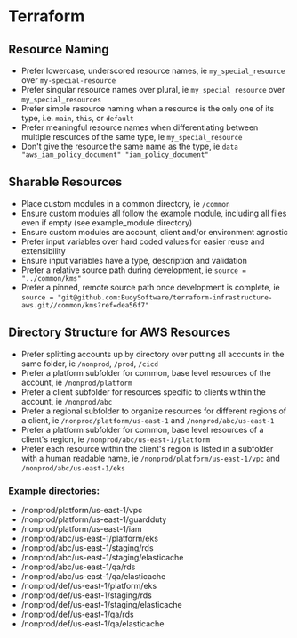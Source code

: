 
# Terraform

## Resource Naming

- Prefer lowercase, underscored resource names, ie `my_special_resource` over `my-special-resource`
- Prefer singular resource names over plural, ie `my_special_resource` over `my_special_resources`
- Prefer simple resource naming when a resource is the only one of its type, i.e.  `main`, `this`,  or `default`
- Prefer meaningful resource names when differentiating between multiple resources of the same type, ie `my_special_resource` 
- Don't give the resource the same name as the type, ie `data "aws_iam_policy_document" "iam_policy_document"`

## Sharable Resources

- Place custom modules in a common directory, ie `/common`
- Ensure custom modules all follow the example module, including all files even if empty (see example_module directory)
- Ensure custom modules are account, client and/or environment agnostic
- Prefer input variables over hard coded values for easier reuse and extensibility
- Ensure input variables have a type, description and validation
- Prefer a relative source path during development, ie `source = "../common/kms"`
- Prefer a pinned, remote source path once development is complete, ie `source = "git@github.com:BuoySoftware/terraform-infrastructure-aws.git//common/kms?ref=dea56f7"`

## Directory Structure for AWS Resources

- Prefer splitting accounts up by directory over putting all accounts in the same folder, ie `/nonprod`, `/prod`, `/cicd`
- Prefer a platform subfolder for common, base level resources of the account, ie `/nonprod/platform`
- Prefer a client subfolder for resources specific to clients within the account, ie `/nonprod/abc` 
- Prefer a regional subfolder to organize resources for different regions of a client, ie `/nonprod/platform/us-east-1` and `/nonprod/abc/us-east-1`
- Prefer a platform subfolder for common, base level resources of a client's region, ie `/nonprod/abc/us-east-1/platform`
- Prefer each resource within the client's region is listed in a subfolder with a human readable name, ie `/nonprod/platform/us-east-1/vpc` and  `/nonprod/abc/us-east-1/eks`

### Example directories:

* /nonprod/platform/us-east-1/vpc
* /nonprod/platform/us-east-1/guardduty
* /nonprod/platform/us-east-1/iam
* /nonprod/abc/us-east-1/platform/eks
* /nonprod/abc/us-east-1/staging/rds
* /nonprod/abc/us-east-1/staging/elasticache
* /nonprod/abc/us-east-1/qa/rds
* /nonprod/abc/us-east-1/qa/elasticache
* /nonprod/def/us-east-1/platform/eks
* /nonprod/def/us-east-1/staging/rds
* /nonprod/def/us-east-1/staging/elasticache
* /nonprod/def/us-east-1/qa/rds
* /nonprod/def/us-east-1/qa/elasticache
